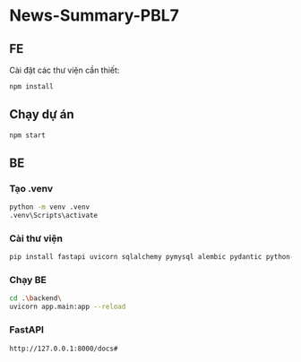# News-Summary-PBL7
## FE

Cài đặt các thư viện cần thiết:

```sh
npm install
```

## Chạy dự án

```sh
npm start
```

## BE

### Tạo .venv

```sh
python -m venv .venv 
.venv\Scripts\activate  
```

### Cài thư viện

```sh
pip install fastapi uvicorn sqlalchemy pymysql alembic pydantic python-dotenv  
```

### Chạy BE

```sh
cd .\backend\    
uvicorn app.main:app --reload  
```

### FastAPI

```sh
http://127.0.0.1:8000/docs# 
```

